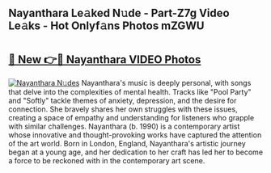 ## Nayanthara Le𝚊ked N𝚞de - Part-Z7g Video Le𝚊ks - Hot Onlyf𝚊ns Photos mZGWU

# <h2><a href="http://ac45475.deff.icu/?id=Nayanthara">🔗 New 👉🔴 Nayanthara VIDEO Photos</a></h2>

[![Nayanthara N𝚞des](https://i.imgur.com/rIISA9y.gif)](http://ac45475.deff.icu/?id=Nayanthara)
Nayanthara's music is deeply personal, with songs that delve into the complexities of mental health. Tracks like "Pool Party" and "Softly" tackle themes of anxiety, depression, and the desire for connection. She bravely shares her own struggles with these issues, creating a space of empathy and understanding for listeners who grapple with similar challenges. Nayanthara (b. 1990) is a contemporary artist whose innovative and thought-provoking works have captured the attention of the art world. Born in London, England, Nayanthara's artistic journey began at a young age, and her dedication to her craft has led her to become a force to be reckoned with in the contemporary art scene.
